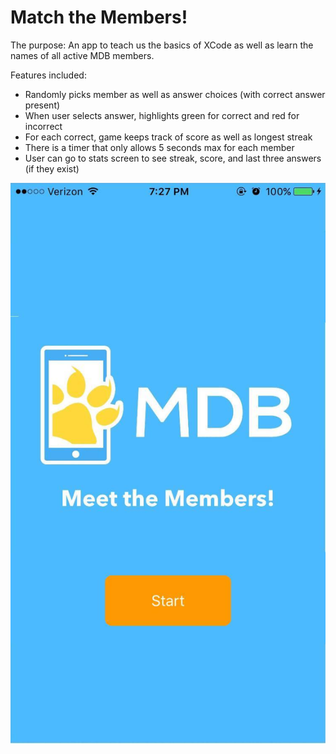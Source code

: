 # Match the Members!

The purpose: An app to teach us the basics of XCode as well as learn the names of all active MDB members.

Features included: 
* Randomly picks member as well as answer choices (with correct answer present)
* When user selects answer, highlights green for correct and red for incorrect
* For each correct, game keeps track of score as well as longest streak
* There is a timer that only allows 5 seconds max for each member
* User can go to stats screen to see streak, score, and last three answers (if they exist)

![Screenshot](screenshot.jpg?raw=true "Main Menu")